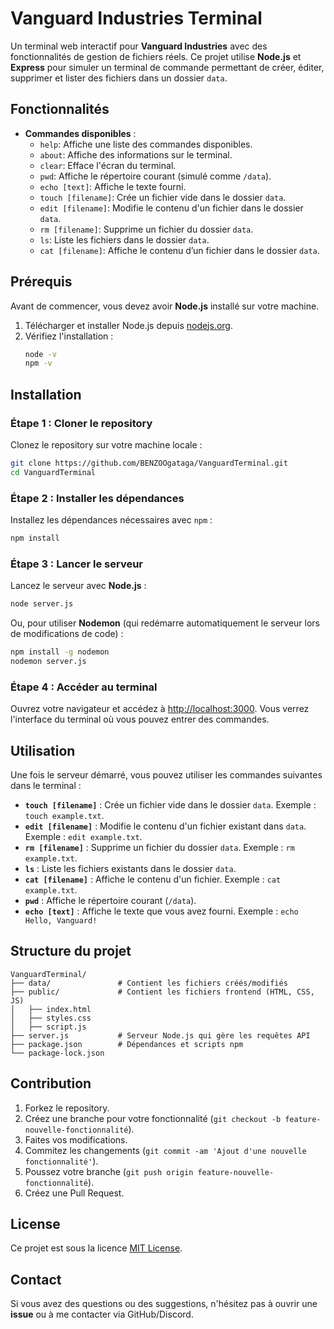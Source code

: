 
# Vanguard Industries Terminal

Un terminal web interactif pour **Vanguard Industries** avec des fonctionnalités de gestion de fichiers réels. Ce projet utilise **Node.js** et **Express** pour simuler un terminal de commande permettant de créer, éditer, supprimer et lister des fichiers dans un dossier `data`.

## Fonctionnalités

- **Commandes disponibles** :
  - `help`: Affiche une liste des commandes disponibles.
  - `about`: Affiche des informations sur le terminal.
  - `clear`: Efface l'écran du terminal.
  - `pwd`: Affiche le répertoire courant (simulé comme `/data`).
  - `echo [text]`: Affiche le texte fourni.
  - `touch [filename]`: Crée un fichier vide dans le dossier `data`.
  - `edit [filename]`: Modifie le contenu d'un fichier dans le dossier `data`.
  - `rm [filename]`: Supprime un fichier du dossier `data`.
  - `ls`: Liste les fichiers dans le dossier `data`.
  - `cat [filename]`: Affiche le contenu d’un fichier dans le dossier `data`.

## Prérequis

Avant de commencer, vous devez avoir **Node.js** installé sur votre machine.

1. Télécharger et installer Node.js depuis [nodejs.org](https://nodejs.org/).
2. Vérifiez l'installation :
   ```bash
   node -v
   npm -v
   ```

## Installation

### Étape 1 : Cloner le repository

Clonez le repository sur votre machine locale :

```bash
git clone https://github.com/BENZOOgataga/VanguardTerminal.git
cd VanguardTerminal
```

### Étape 2 : Installer les dépendances

Installez les dépendances nécessaires avec `npm` :

```bash
npm install
```

### Étape 3 : Lancer le serveur

Lancez le serveur avec **Node.js** :

```bash
node server.js
```

Ou, pour utiliser **Nodemon** (qui redémarre automatiquement le serveur lors de modifications de code) :

```bash
npm install -g nodemon
nodemon server.js
```

### Étape 4 : Accéder au terminal

Ouvrez votre navigateur et accédez à [http://localhost:3000](http://localhost:3000). Vous verrez l'interface du terminal où vous pouvez entrer des commandes.

## Utilisation

Une fois le serveur démarré, vous pouvez utiliser les commandes suivantes dans le terminal :

- **`touch [filename]`** : Crée un fichier vide dans le dossier `data`. Exemple : `touch example.txt`.
- **`edit [filename]`** : Modifie le contenu d'un fichier existant dans `data`. Exemple : `edit example.txt`.
- **`rm [filename]`** : Supprime un fichier du dossier `data`. Exemple : `rm example.txt`.
- **`ls`** : Liste les fichiers existants dans le dossier `data`.
- **`cat [filename]`** : Affiche le contenu d'un fichier. Exemple : `cat example.txt`.
- **`pwd`** : Affiche le répertoire courant (`/data`).
- **`echo [text]`** : Affiche le texte que vous avez fourni. Exemple : `echo Hello, Vanguard!`

## Structure du projet

```
VanguardTerminal/
├── data/               # Contient les fichiers créés/modifiés
├── public/             # Contient les fichiers frontend (HTML, CSS, JS)
│   ├── index.html
│   ├── styles.css
│   ├── script.js
├── server.js           # Serveur Node.js qui gère les requêtes API
├── package.json        # Dépendances et scripts npm
└── package-lock.json
```

## Contribution

1. Forkez le repository.
2. Créez une branche pour votre fonctionnalité (`git checkout -b feature-nouvelle-fonctionnalité`).
3. Faites vos modifications.
4. Commitez les changements (`git commit -am 'Ajout d'une nouvelle fonctionnalité'`).
5. Poussez votre branche (`git push origin feature-nouvelle-fonctionnalité`).
6. Créez une Pull Request.

## License

Ce projet est sous la licence [MIT License](LICENSE).

## Contact

Si vous avez des questions ou des suggestions, n'hésitez pas à ouvrir une **issue** ou à me contacter via GitHub/Discord.
